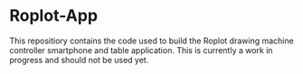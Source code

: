 # Roplot-App
This repositiory contains the code used to build the Roplot drawing machine controller smartphone and table application. This is currently a work in progress and should not be used yet.
